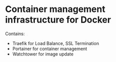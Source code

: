 # Container management infrastructure for Docker

Contains:

* Traefik for Load Balance, SSL Termination
* Portainer for container management
* Watchtower for image update

